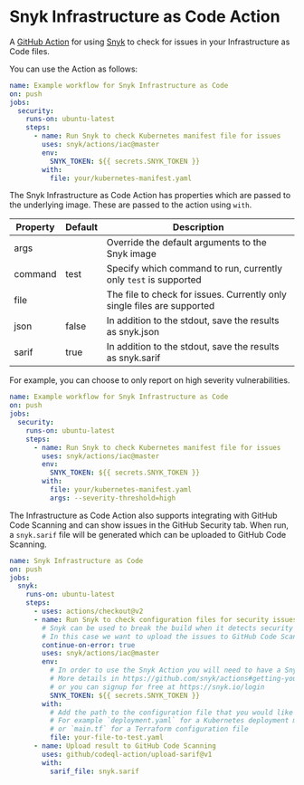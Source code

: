 # Snyk Infrastructure as Code Action

A [GitHub Action](https://github.com/features/actions) for using [Snyk](https://snyk.io) to check for
issues in your Infrastructure as Code files.

You can use the Action as follows:

```yaml
name: Example workflow for Snyk Infrastructure as Code
on: push
jobs:
  security:
    runs-on: ubuntu-latest
    steps:
      - name: Run Snyk to check Kubernetes manifest file for issues
        uses: snyk/actions/iac@master
        env:
          SNYK_TOKEN: ${{ secrets.SNYK_TOKEN }}
        with:
          file: your/kubernetes-manifest.yaml
```

The Snyk Infrastructure as Code Action has properties which are passed to the underlying image. These are
passed to the action using `with`.

| Property | Default | Description                                                             |
| -------- | ------- | ----------------------------------------------------------------------- |
| args     |         | Override the default arguments to the Snyk image                        |
| command  | test    | Specify which command to run, currently only `test` is supported        |
| file     |         | The file to check for issues. Currently only single files are supported |
| json     | false   | In addition to the stdout, save the results as snyk.json                |
| sarif    | true    | In addition to the stdout, save the results as snyk.sarif               |

For example, you can choose to only report on high severity vulnerabilities.

```yaml
name: Example workflow for Snyk Infrastructure as Code
on: push
jobs:
  security:
    runs-on: ubuntu-latest
    steps:
      - name: Run Snyk to check Kubernetes manifest file for issues
        uses: snyk/actions/iac@master
        env:
          SNYK_TOKEN: ${{ secrets.SNYK_TOKEN }}
        with:
          file: your/kubernetes-manifest.yaml
          args: --severity-threshold=high
```

The Infrastructure as Code Action also supports integrating with GitHub Code Scanning and can show issues in the GitHub Security tab. When run, a `snyk.sarif` file will be generated which can be uploaded to GitHub Code Scanning.

```yaml
name: Snyk Infrastructure as Code
on: push
jobs:
  snyk:
    runs-on: ubuntu-latest
    steps:
      - uses: actions/checkout@v2
      - name: Run Snyk to check configuration files for security issues
        # Snyk can be used to break the build when it detects security issues.
        # In this case we want to upload the issues to GitHub Code Scanning
        continue-on-error: true
        uses: snyk/actions/iac@master
        env:
          # In order to use the Snyk Action you will need to have a Snyk API token.
          # More details in https://github.com/snyk/actions#getting-your-snyk-token
          # or you can signup for free at https://snyk.io/login
          SNYK_TOKEN: ${{ secrets.SNYK_TOKEN }}
        with:
          # Add the path to the configuration file that you would like to test.
          # For example `deployment.yaml` for a Kubernetes deployment manifest
          # or `main.tf` for a Terraform configuration file
          file: your-file-to-test.yaml
      - name: Upload result to GitHub Code Scanning
        uses: github/codeql-action/upload-sarif@v1
        with:
          sarif_file: snyk.sarif
```
